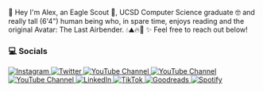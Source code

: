 👋 Hey I'm Alex, an Eagle Scout 🦅, UCSD Computer Science graduate 🤓 and really tall (6'4") human being who, in spare time, enjoys reading and the original Avatar: The Last Airbender. 💧⛰️🔥💨  ✨ Feel free to reach out below!

<!--
#### 💻 Setup
-->
<!-- https://meta.stackexchange.com/questions/38915/creating-an-image-link-in-markdown-format -->
<!--
<a href="https://grapheneos.org" rel="GrapheneOS">![GrapheneOS](https://github.com/aspindle/readme_imgs3/blob/main/grapheneos3.png?raw=true)</a>
<a href="https://ubuntu.com" rel="Ubuntu">![Ubuntu](https://github.com/aspindle/readme_imgs3/blob/main/ubuntu.png?raw=true)</a>
<a href="https://termux.dev/en/" rel="Termux">![Termux](https://github.com/aspindle/readme_imgs3/blob/main/termux.png?raw=true)</a>
<a href="https://www.vim.org" rel="Vim">![Vim](https://github.com/aspindle/readme_imgs3/blob/main/vim.png?raw=true)</a>
<a href="https://www.mozilla.org/en-US/firefox/new/" rel="Firefox">![Firefox](https://github.com/aspindle/readme_imgs3/blob/main/firefox.png?raw=true)</a>
-->
<!--
#### 🛠 Working on
[Browser Sieves](https://github.com/aspindle/Browser_Sieves), [Offline Wikipedia](https://github.com/aspindle/2016_wikipedia_kiwix), [Addi(c)tion Prohibition](https://github.com/aspindle/Addi-c-tion_Prohibition)
-->
### 💻 Socials
<!--<a href="https://instagram.com/aspindle_" rel="Instagram">Instagram</a>
<a href="https://x.com/aspindle_" rel="Twitter">Twitter/X</a>-->

<a href="https://instagram.com/aspindle_">
  <img
      src="https://img.shields.io/badge/follow-%40aspindle_-1DA1F2?logo=instagram&style=flat&label=Instagram&color=0072b1&logoColor=ffffff"
      alt="Instagram"
    />
</a>
 <a href="https://x.com/aspindle_">
    <img
      src="https://img.shields.io/badge/follow-%40aspindle_-1DA1F2?logo=twitter&style=flat&label=Twitter/X&color=0072b1&logoColor=ffffff"
      alt="Twitter"
    />
  </a>
<a href="https://www.youtube.com/channel/UCgXVI4WqMvbs4knjXmCUG2Q">
  <img alt="YouTube Channel" src="https://img.shields.io/youtube/channel/subscribers/UCgXVI4WqMvbs4knjXmCUG2Q?style=flat&color=0072b1&logoColor=ffffff&logo=youtube&label=Personal_Youtube">
</a>
<a href="https://www.youtube.com/channel/UC-8yN6d48As8aC9MDjtfI2g">
  <img alt="YouTube Channel" src="https://img.shields.io/youtube/channel/subscribers/UC-8yN6d48As8aC9MDjtfI2g?style=flat&color=0072b1&logoColor=ffffff&logo=youtube&label=Avatar_Youtube_1">
</a>
<a href="https://www.youtube.com/channel/UCQ0qEM_rTl5Lmo-BCdF6J7Q">
  <img alt="YouTube Channel" src="https://img.shields.io/youtube/channel/subscribers/UCQ0qEM_rTl5Lmo-BCdF6J7Q?style=flat&color=0072b1&logoColor=ffffff&logo=youtube&label=Avatar_Youtube_2">
</a>
 <a href="https://www.linkedin.com/in/aspindle">
    <img
      src="https://img.shields.io/badge/follow-%40aspindle-1DA1F2?logo=Linkedin&style=flat&label=Linkedin&color=0072b1&logoColor=ffffff"
      alt="LinkedIn"
    />
  </a>
   <a href="https://www.tiktok.com/@aspindle_">
    <img
      src="https://img.shields.io/badge/follow-%40aspindle_-1DA1F2?logo=tiktok&style=flat&label=TikTok&color=0072b1&logoColor=ffffff"
      alt="TikTok"
    />
  </a>
  <a href="https://www.goodreads.com/user/show/21409029-aspindle">
    <img
      src="https://img.shields.io/badge/follow-%40aspindle_-1DA1F2?logo=goodreads&style=flat&label=Goodreads&color=0072b1&logoColor=ffffff"
      alt="Goodreads"
    />
  </a>
  <a href="https://open.spotify.com/user/12156292742">
    <img
      src="https://img.shields.io/badge/follow-%40aspindle_-1DA1F2?logo=spotify&style=flat&label=Spotify&color=0072b1&logoColor=ffffff"
      alt="Spotify"
    />
  </a>
  <!--
<a href="" rel="linkedin">Linked In</a>
<a href="https://www.tiktok.com/@aspindle_" rel="tiktok">Tik Tok</a>
<a href="https://www.goodreads.com/user/show/21409029-aspindle" rel="goodreads">Goodreads</a>
<a href="https://open.spotify.com/user/12156292742" rel="spotify">Spotify</a>
-->



<!--
Used to make avatar multi-language videos on youtube, got banned... 😭🫠💀🥹 -->

<!--
#### Other Stuff
_ writing/essay/_, Probably Watching,   
<!-- -->

<!--
<pre>
  And some fun stuff also:
</pre>

#### 🎧 Listening to 
The Driver Era, [Joji](https://akshzyx.github.io/playerzyx/), & Connor Price

##### 📚 And reading Dune by Frank Herbert 
📚 [Booklist](https://github.com/aspindle/Booklist):  Read Responsibly.
-->
<!--

//to add later maybe
📚 Booklist
✨ Things I’ve made
🕓 Socials
📈 Stocks



<pre>
Stuff I use:
</pre>

<a href="http://google.com.au/" rel="some text">![Foo](http://www.google.com.au/images/nav_logo7.png)</a>

#[![GrapheneOS](https://github.com/aspindle/README.md/assets/9095033/b3c2e234-d9c6-474f-9b2c-97c1d6c6cc29)](https://grapheneos.org)

[![Alt text](https://assets.digitalocean.com/articles/alligator/boo.svg)](https://digitalocean.com)



<a href="https://grapheneos.org">Regular Link</a>

<a href="https://grapheneos.org">
  <img src="https://github.com/aspindle/README.md/assets/9095033/b3c2e234-d9c6-474f-9b2c-97c1d6c6cc29" width="50" alt="grapheneos"/>
</a>
 
[<a href="https://grapheneos.org">
  <img src="https://github.com/aspindle/README.md/assets/9095033/b3c2e234-d9c6-474f-9b2c-97c1d6c6cc29" width="50" alt="grapheneos"/>
 </a>](https://grapheneos.org)
[<img src="https://github.com/aspindle/README.md/assets/9095033/664be026-e01d-40ec-8450-96dd901f2d3b" width="50" alt="ubuntu"/>](https://ubuntu.com/)
[<img src="https://github.com/aspindle/aspindle/assets/9095033/6c605635-23c8-4a56-8702-d928723f7d5d" width="50" alt="termux"/>](https://termux.dev/en/)
[<img src="https://github.com/aspindle/aspindle/assets/9095033/328af9ab-ce0a-4067-ae83-6a9e333a3049" width="50" alt="vim"/>](https://www.vim.org/)
[<img src="https://github.com/aspindle/aspindle/assets/9095033/7a4729f9-161c-4185-94fb-f07adf5c400c" width="50" alt="firefox"/>](https://www.mozilla.org/en-US/firefox/new/)
https://meta.stackexchange.com/questions/38915/creating-an-image-link-in-markdown-format 


Off-screen 
Ad-avoidance (social + music)
Routine + food update
I finally saw the use case of pronouns...

-->

